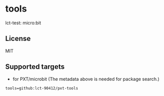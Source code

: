 # tools

 lct-test: micro:bit 

## License

MIT

## Supported targets

* for PXT/microbit
(The metadata above is needed for package search.)

```package
tools=github:lct-90412/pxt-tools
```
